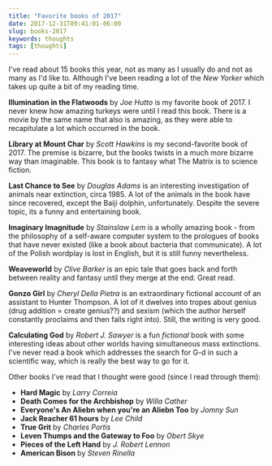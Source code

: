 ```yaml
---
title: "Favorite books of 2017"
date: 2017-12-31T09:41:01-06:00
slug: books-2017
keywords: thoughts
tags: [thoughts]
---
```


I've read about 15 books this year, not as many as I usually do and not as many as I'd like to. Although I've been reading a lot of the *New Yorker* which takes up quite a bit of my reading time.

**Illumination in the Flatwoods** by *Joe Hutto* is my favorite book of 2017. I never knew how amazing turkeys were until I read this book. There is a movie by the same name that also is amazing, as they were able to recapitulate a lot which occurred in the book.

**Library at Mount Char** by *Scott Hawkins* is my second-favorite book of 2017. The premise is bizarre, but the books twists in a much more bizarre way than imaginable. This book is to fantasy what The Matrix is to science fiction.

**Last Chance to See** by *Douglas Adams* is an interesting investigation of animals near extinction, circa 1985. A lot of the animals in the book have since recovered, except the Baiji dolphin, unfortunately. Despite the severe topic, its a funny and entertaining book.

**Imaginary Imagnitude** by *Stainslaw Lem* is a wholly amazing book - from the philosophy of a self-aware computer system to the prologues of books that have never existed (like a book about bacteria that communicate). A lot of the Polish wordplay is lost in English, but it is still funny nevertheless.

**Weaveworld** by *Clive Barker* is an epic tale that goes back and forth between reality and fantasy until they merge at the end. Great read.

**Gonzo Girl** by *Cheryl Della Pietra* is an extraordinary fictional account of an assistant to Hunter Thompson. A lot of it dwelves into tropes about genius (drug addition = create genius??) and sexism (which the author herself constantly proclaims and then falls right into). Still, the writing is very good.

**Calculating God** by *Robert J. Sawyer* is a fun *fictional* book with some interesting ideas about other worlds having simultaneous mass extinctions. I've never read a book which addresses the search for G-d in such a scientific way, which is really the best way to go for it.

Other books I've read that I thought were good (since I read through them):

- **Hard Magic** by *Larry Correia*
- **Death Comes for the Archbishop** by *Willa Cather*
- **Everyone's An Aliebn when you're an Aliebn Too** by *Jomny Sun* 
- **Jack Reacher 61 hours** by *Lee Child*
- **True Grit** by *Charles Portis*
- **Leven Thumps and the Gateway to Foo** by *Obert Skye*
- **Pieces of the Left Hand** by *J. Robert Lennon*
- **American Bison** by *Steven Rinella*
